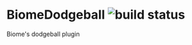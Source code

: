 # BiomeDodgeball ![build status](https://ci.husk.pro/BiomeDodgeball/badge)
Biome's dodgeball plugin
